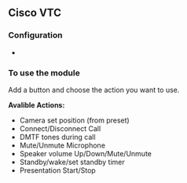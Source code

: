 ## Cisco VTC

### Configuration
*

### To use the module
Add a button and choose the action you want to use.

**Avalible Actions:**
* Camera set position (from preset)
* Connect/Disconnect Call
* DMTF tones during call
* Mute/Unmute Microphone
* Speaker volume Up/Down/Mute/Unmute
* Standby/wake/set standby timer
* Presentation Start/Stop
